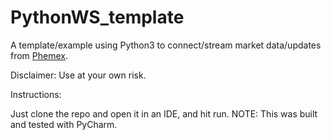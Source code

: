 # PythonWS_template

A template/example using Python3 to connect/stream market data/updates from [Phemex](https://phemex.com/user-guides/api-overview).

Disclaimer: Use at your own risk.

Instructions:

Just clone the repo and open it in an IDE, and hit run.
NOTE: This was built and tested with PyCharm.
